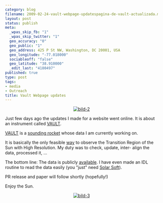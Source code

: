 ```yaml
--- 
category: blog
filename: 2009-02-24-vault-webpage-updatespagina-de-vault-actualizada.md
layout: post
status: publish
meta: 
  _wpas_skip_fb: "1"
  _wpas_skip_twitter: "1"
  geo_accuracy: "0"
  geo_public: "1"
  geo_address: 425 P St NW, Washington, DC 20001, USA
  geo_longitude: "-77.018000"
  sociableoff: "false"
  geo_latitude: "38.910000"
  _edit_last: "4180497"
published: true
type: post
tags: 
- media
- Outreach
title: Vault Webpage updates
---
```

<!--:en-->
<p style="text-align:center;"><a href="http://wwwsolar.nrl.navy.mil/rockets/vault/index.html"><img class="aligncenter size-full wp-image-381" title="bild-2" src="http://www.brunosan.eu/wp-content/uploads/2009/02/bild-2.png" alt="bild-2" /></a></p>
Just few days ago the updates I made for a website went online. It is about an instrument called <a href="http://wwwsolar.nrl.navy.mil/rockets/vault/index.html">VAULT</a>.

<a href="http://wwwsolar.nrl.navy.mil/rockets/vault/index.html">VAULT</a> is a <a href="http://wwwsolar.nrl.navy.mil/rockets/vault/launch.html">sounding rocket</a> whose data I am currently working on.

<!--more-->It is basically the only feasible <a href="http://wwwsolar.nrl.navy.mil/rockets/vault/annotated_launch.html">way</a> to observe the Transition Region of the Sun with High Resolution. My duty was to check, update, inter- align the data, processed it, ...

The bottom line: The data is publicly <a href="http://wwwsolar.nrl.navy.mil/rockets/vault/archives.html">available</a>. I have even made an IDL routine to read the data easily (you "just" need <a href="http://en.wikipedia.org/wiki/Solarsoft">Solar Soft</a>).

PR release and paper will follow shortly (hopefully!)

Enjoy the Sun.
<p style="text-align:center;"><a href="http://wwwsolar.nrl.navy.mil/rockets/vault/data_archive/vault2/FWyM_Vault2_020614_181747UT.png"><img class="aligncenter size-full wp-image-382" title="bild-3" src="http://www.brunosan.eu/wp-content/uploads/2009/02/bild-3.jpg" alt="bild-3" /></a></p>
<!--:--><!--:es-->
<div><span style="font-size:x-small;">
</span></div>
<div></div>
<!--:-->
